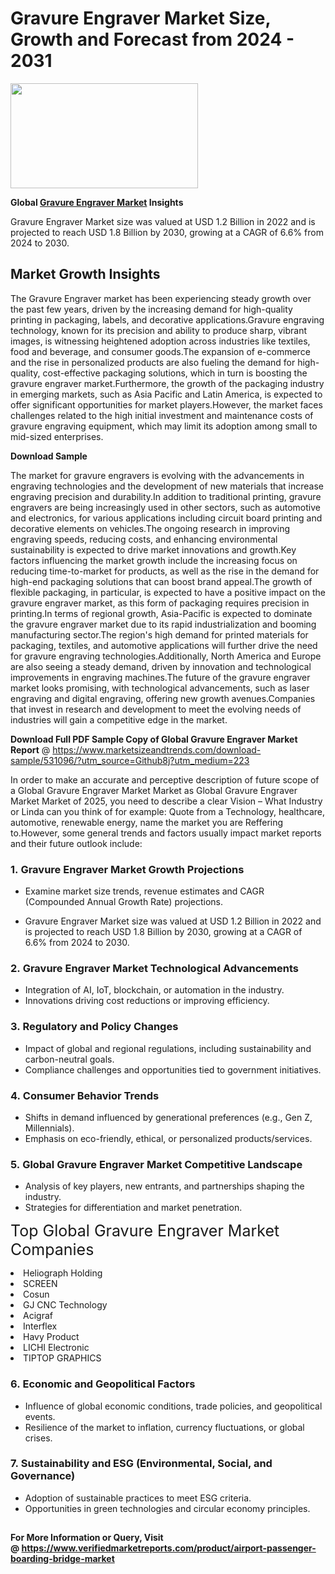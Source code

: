 <H1>Gravure Engraver Market Size, Growth and Forecast from 2024 - 2031</H1><img class="aligncenter size-medium wp-image-584254" src="https://thirdeyenews.in/wp-content/uploads/2024/09/Global-Market-Research-300x168.jpeg" alt="" width="300" height="168" /><p><strong>Global&nbsp;<a href="https://www.marketsizeandtrends.com/download-sample/531096/?utm_source=Github8j?utm_medium=223">Gravure Engraver Market</a> Insights</strong></p><p>Gravure Engraver Market size was valued at USD 1.2 Billion in 2022 and is projected to reach USD 1.8 Billion by 2030, growing at a CAGR of 6.6% from 2024 to 2030.</p><p><h2>Market Growth Insights</h2> <p>The Gravure Engraver market has been experiencing steady growth over the past few years, driven by the increasing demand for high-quality printing in packaging, labels, and decorative applications.Gravure engraving technology, known for its precision and ability to produce sharp, vibrant images, is witnessing heightened adoption across industries like textiles, food and beverage, and consumer goods.The expansion of e-commerce and the rise in personalized products are also fueling the demand for high-quality, cost-effective packaging solutions, which in turn is boosting the gravure engraver market.Furthermore, the growth of the packaging industry in emerging markets, such as Asia Pacific and Latin America, is expected to offer significant opportunities for market players.However, the market faces challenges related to the high initial investment and maintenance costs of gravure engraving equipment, which may limit its adoption among small to mid-sized enterprises.</p> <p><strong>Download Sample</strong></p> <p>The market for gravure engravers is evolving with the advancements in engraving technologies and the development of new materials that increase engraving precision and durability.In addition to traditional printing, gravure engravers are being increasingly used in other sectors, such as automotive and electronics, for various applications including circuit board printing and decorative elements on vehicles.The ongoing research in improving engraving speeds, reducing costs, and enhancing environmental sustainability is expected to drive market innovations and growth.Key factors influencing the market growth include the increasing focus on reducing time-to-market for products, as well as the rise in the demand for high-end packaging solutions that can boost brand appeal.The growth of flexible packaging, in particular, is expected to have a positive impact on the gravure engraver market, as this form of packaging requires precision in printing.In terms of regional growth, Asia-Pacific is expected to dominate the gravure engraver market due to its rapid industrialization and booming manufacturing sector.The region's high demand for printed materials for packaging, textiles, and automotive applications will further drive the need for gravure engraving technologies.Additionally, North America and Europe are also seeing a steady demand, driven by innovation and technological improvements in engraving machines.The future of the gravure engraver market looks promising, with technological advancements, such as laser engraving and digital engraving, offering new growth avenues.Companies that invest in research and development to meet the evolving needs of industries will gain a competitive edge in the market.<p><span class=""><strong>Download Full PDF Sample Copy of Global Gravure Engraver Market Report</strong> @ <a href="https://www.marketsizeandtrends.com/download-sample/531096/?utm_source=Github8j?utm_medium=223" target="_blank">https://www.marketsizeandtrends.com/download-sample/531096/?utm_source=Github8j?utm_medium=223</a></span></p><p>In order to make an accurate and perceptive description of future scope of a Global&nbsp;Gravure Engraver Market Market as Global&nbsp;Gravure Engraver Market Market of 2025, you need to describe a clear Vision &ndash; What Industry or Linda can you think of for example: Quote from a Technology, healthcare, automotive, renewable energy, name the market you are Reffering to.However, some general trends and factors usually impact market reports and their future outlook include:</p><h3>1.&nbsp;<strong>Gravure Engraver Market Growth Projections</strong></h3><ul><li>Examine market size trends, revenue estimates and CAGR (Compounded Annual Growth Rate) projections.</li><li><p>Gravure Engraver Market size was valued at USD 1.2 Billion in 2022 and is projected to reach USD 1.8 Billion by 2030, growing at a CAGR of 6.6% from 2024 to 2030.</p></li></ul><h3>2.&nbsp;<strong>Gravure Engraver Market Technological Advancements</strong></h3><ul><li>Integration of AI, IoT, blockchain, or automation in the industry.</li><li>Innovations driving cost reductions or improving efficiency.</li></ul><h3>3.&nbsp;<strong>Regulatory and Policy Changes</strong></h3><ul><li>Impact of global and regional regulations, including sustainability and carbon-neutral goals.</li><li>Compliance challenges and opportunities tied to government initiatives.</li></ul><h3>4.&nbsp;<strong>Consumer Behavior Trends</strong></h3><ul><li>Shifts in demand influenced by generational preferences (e.g., Gen Z, Millennials).</li><li>Emphasis on eco-friendly, ethical, or personalized products/services.</li></ul><h3>5.&nbsp;<strong>Global Gravure Engraver Market Competitive Landscape</strong></h3><ul><li>Analysis of key players, new entrants, and partnerships shaping the industry.</li><li>Strategies for differentiation and market penetration.</li></ul><p data-pm-slice="1 1 []"><span style="color: inherit; font-family: inherit; font-size: 25px;">Top Global Gravure Engraver Market Companies</span></p><div class="" data-test-id=""><p><li>Heliograph Holding</li><li> SCREEN</li><li> Cosun</li><li> GJ CNC Technology</li><li> Acigraf</li><li> Interflex</li><li> Havy Product</li><li> LICHI Electronic</li><li> TIPTOP GRAPHICS</li></p></div><h3>6.&nbsp;<strong>Economic and Geopolitical Factors</strong></h3><ul><li>Influence of global economic conditions, trade policies, and geopolitical events.</li><li>Resilience of the market to inflation, currency fluctuations, or global crises.</li></ul><h3>7.&nbsp;<strong>Sustainability and ESG (Environmental, Social, and Governance)</strong></h3><ul><li>Adoption of sustainable practices to meet ESG criteria.</li><li>Opportunities in green technologies and circular economy principles.</li></ul><h2><strong style="font-size: 14px;">For More Information or Query, Visit @&nbsp;</strong><a style="background-color: #ffffff; font-size: 14px;" href="https://www.marketsizeandtrends.com/report/gravure-engraver-market/" target="_blank">https://www.verifiedmarketreports.com/product/airport-passenger-boarding-bridge-market</a></h2>
